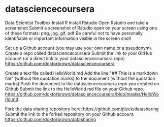 # datasciencecoursera
Data Scientist Toolbox
Install R Install Rstudio Open Rstudio and take a screenshot Submit a screenshot of Rstudio open on your screen using one of these formats: png, jpg, gif, pdf Be careful not to have personally identifiable or important information visible in the screen shot!

Set up a Github account (you may use your own name or a pseudonym). Create a repo called datasciencecoursera Submit the link to your GitHub account (or a direct link to your datasciencecoursera repo) https://github.com/doktorbrown/datasciencecoursera

Create a text file called HelloWorld.md Add the line "## This is a markdown file" (without the quotation marks) to the document (without the quotation marks) Push the document to the datasciencecoursera repo you created on Github Submit the link to the HelloWorld.md file on your Github repo. https://github.com/doktorbrown/datasciencecoursera/blob/master/HelloWorld.md

Fork the data sharing repository here: https://github.com/jtleek/datasharing Submit the link to the forked repository on your Github account. https://github.com/doktorbrown/datasharing
